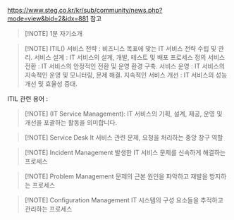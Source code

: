 https://www.steg.co.kr/kr/sub/community/news.php?mode=view&bid=2&idx=881
참고
> [!NOTE] 1분 자기소개
> 



> [!NOTE] ITIL()
> 서비스 전략 : 비즈니스 목표에 맞는 IT 서비스 전략 수립 및 관리.
> 서비스 설계 : IT 서비스의 설계, 개발, 테스트 및 배포 프로세스 정의
> 서비스 전환 : IT 서비스의 안정적인 전환 및 운영 환경 구축.
> 서비스 운영 : IT 서비스의 지속적인 운영 및 모니터링, 문제 해결.
> 지속적인 서비스 개선 : IT 서비스의 성능 개선 및 효율성 증대.


ITIL 관련 용어 :

> [!NOTE] (IT Service Management):
>IT 서비스의 기획, 설계, 제공, 운영 및 개선을 포괄하는 활동을 의미합니다.

> [!NOTE] Service Desk
>It 서비스 관련 문제, 요청을 처리하는 중앙 창구 역할

> [!NOTE] Incident Management
> 발생한 IT 서비스 문제를 신속하게 해결하는 프로세스

> [!NOTE] Problem Management
> 문제의 근본 원인을 파악하고 재발을 방지하는 프로세스

> [!NOTE] Configuration Management
> IT 시스템의 구성 요소들을 추적하고 관리하는 프로세스



